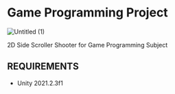# Game Programming Project

![Untitled (1)](https://user-images.githubusercontent.com/29411393/143019164-163b4e37-f37c-46a8-a13b-25fbbf21386e.gif)

2D Side Scroller Shooter for Game Programming Subject

REQUIREMENTS
------------
 * Unity 2021.2.3f1
